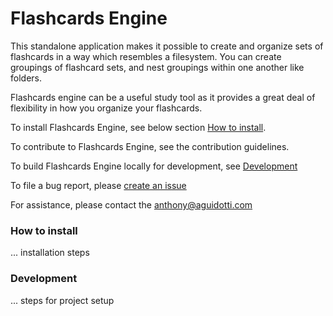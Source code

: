 # Flashcards Engine
This standalone application makes it possible to create and organize sets of 
flashcards in a way which resembles a filesystem. You can create groupings of
flashcard sets, and nest groupings within one another like folders.

Flashcards engine can be a useful study tool as it provides a great deal of
flexibility in how you organize your flashcards.

To install Flashcards Engine, see below section [How to install](#how-to-install).

To contribute to Flashcards Engine, see the contribution guidelines.

To build Flashcards Engine locally for development, see [Development](#development)

To file a bug report, please [create an issue](https://github.com/flashcards-engine/flashcards-engine/issues/new?assignees=&labels=bug&projects=&template=bug_report.md&title=)

For assistance, please contact the anthony@aguidotti.com

### How to install

... installation steps

### Development

... steps for project setup
